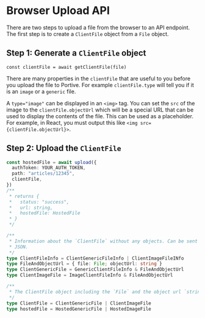 # Browser Upload API

There are two steps to upload a file from the browser to an API endpoint. The first step is to create a `ClientFile` object from a `File` object.

## Step 1: Generate a `ClientFile` object

```
const clientFile = await getClientFile(file)
```

There are many properties in the `clientFile` that are useful to you before you upload the file to Portive. For example `clientFile.type` will tell you if it is an `image` or a `generic` file.

A `type="image"` can be displayed in an `<img>` tag. You can set the `src` of the image to the `clientFile.objectUrl` which will be a special URL that can be used to display the contents of the file. This can be used as a placeholder. For example, in React, you must output this like `<img src={clientFile.objectUrl}>`.

## Step 2: Upload the `ClientFile`

```ts
const hostedFile = await upload({
  authToken: YOUR_AUTH_TOKEN,
  path: "articles/12345",
  clientFile,
})
/**
 * returns {
 *   status: "success",
 *   url: string,
 *   hostedFile: HostedFile
 * }
 */
```

```ts
/**
 * Information about the `ClientFile` without any objects. Can be sent over
 * JSON.
 */
type ClientFileInfo = ClientGenericFileInfo | ClientImageFileINfo
type FileAndObjectUrl = { file: File; objectUrl: string }
type ClientGenericFile = GenericClientFileInfo & FileAndObjectUrl
type ClientImageFile = ImageClientFileInfo & FileAndObjectUrl

/**
 * The ClientFile object including the `File` and the object url `string`
 */
type ClientFile = ClientGenericFile | ClientImageFile
type hostedFile = HostedGenericFile | HostedImageFile
```
